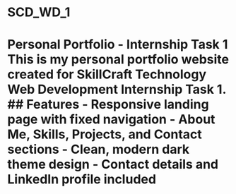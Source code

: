 # SCD_WD_1
# Personal Portfolio - Internship Task 1  This is my personal portfolio website created for SkillCraft Technology Web Development Internship Task 1.  ## Features - Responsive landing page with fixed navigation - About Me, Skills, Projects, and Contact sections - Clean, modern dark theme design - Contact details and LinkedIn profile included  
